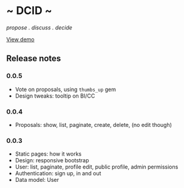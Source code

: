 ~ DCID ~
========

*propose . discuss . decide*

[View demo](https://damp-journey-9814.herokuapp.com/)


## Release notes

### 0.0.5

- Vote on proposals, using `thumbs_up` gem
- Design tweaks: tooltip on BI/CC

### 0.0.4

- Proposals: show, list, paginate, create, delete, (no edit though)

### 0.0.3

- Static pages: how it works
- Design: responsive bootstrap
- User: list, paginate, profile edit, public profile, admin permissions
- Authentication: sign up, in and out
- Data model: User
